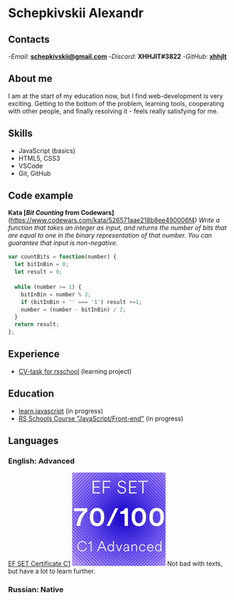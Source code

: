 # Schepkivskii Alexandr

## Contacts

-*Email:* **schepkivskii@gmail.com**
-*Discord:* **XHHJlT#3822**
-*GitHub:* [**xhhjlt**](<https://github.com/xhhjlt>)

## About me

I am at the start of my education now, but I find web-development is very exciting. Getting to the bottom of the problem, learning tools, cooperating with other people, and finally resolving it - feels really satisfying for me.

## Skills

- JavaScript (basics)
- HTML5, CSS3
- VSCode
- Git, GitHub

## Code example

**Kata [*Bit Counting* from Codewars]**(<https://www.codewars.com/kata/526571aae218b8ee490006f4>)
*Write a function that takes an integer as input, and returns the number of bits that are equal to one in the binary representation of that number. You can guarantee that input is non-negative.*

```JavaScript
var countBits = function(number) {
  let bitInBin = 0;
  let result = 0;
  
  while (number >= 1) {
    bitInBin = number % 2;
    if (bitInBin + '' === '1') result +=1;
    number = (number - bitInBin) / 2;  
  }
  return result;  
};
```

## Experience

- [CV-task for rsschool](<https://xhhjlt.github.io/rsschool-cv/cv>) (learning project)

## Education

- [learn.javascript](<https://learn.javascript.ru/>) (in progress)
- [RS Schools Course "JavaScript/Front-end"](<https://rs.school/js/>) (in progress)

## Languages

### English: Advanced

[EF SET Certificate C1](<https://www.efset.org/cert/YGb9Lb>)
![Icon 70/100 C1 Advanced](<certificate_200x200.png>)
Not bad with texts, but have a lot to learn further.

### Russian: Native
